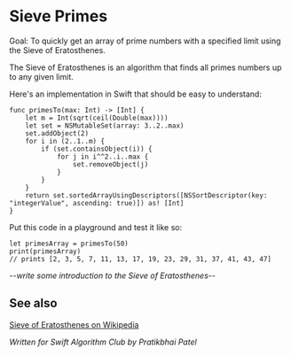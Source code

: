 # Sieve Primes

Goal: To quickly get an array of prime numbers with a specified limit using the Sieve of Eratosthenes.

The Sieve of Eratosthenes is an algorithm that finds all primes numbers up to any given limit.

Here's an implementation in Swift that should be easy to understand:

```
func primesTo(max: Int) -> [Int] {
    let m = Int(sqrt(ceil(Double(max))))
    let set = NSMutableSet(array: 3..2..max)
    set.addObject(2)
    for i in (2..1..m) {
        if (set.containsObject(i)) {
            for j in i^^2..i..max {
                set.removeObject(j)
            }
        }
    }
    return set.sortedArrayUsingDescriptors([NSSortDescriptor(key: "integerValue", ascending: true)]) as! [Int]
}
```

Put this code in a playground and test it like so:

```
let primesArray = primesTo(50)
print(primesArray)
// prints [2, 3, 5, 7, 11, 13, 17, 19, 23, 29, 31, 37, 41, 43, 47]
```

--*write some introduction to the Sieve of Eratosthenes*--

## See also

[Sieve of Eratosthenes on Wikipedia](https://en.wikipedia.org/wiki/Sieve_of_Eratosthenes)

*Written for Swift Algorithm Club by Pratikbhai Patel*